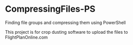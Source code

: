 # CompressingFiles-PS
Finding file groups and compressing them using PowerShell

This project is for crop dusting software to upload the files to FlightPlanOnline.com
